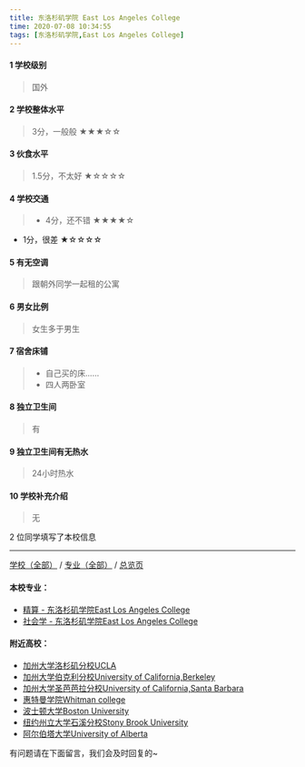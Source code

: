```yaml
---
title: 东洛杉矶学院 East Los Angeles College
time: 2020-07-08 10:34:55
tags: [东洛杉矶学院,East Los Angeles College]
---
```

#### 1 学校级别
> 国外


#### 2 学校整体水平
> 3分，一般般
★★★☆☆


#### 3 伙食水平
>  1.5分，不太好
★☆☆☆☆


#### 4 学校交通
> - 4分，还不错
★★★★☆
- 1分，很差
★☆☆☆☆


#### 5 有无空调
> 跟朝外同学一起租的公寓


#### 6 男女比例
> 女生多于男生


#### 7 宿舍床铺
> - 自己买的床……
> - 四人两卧室
 

#### 8 独立卫生间
> 有


#### 9 独立卫生间有无热水
> 24小时热水


#### 10 学校补充介绍
>  无

2 位同学填写了本校信息
***
[学校（全部）](http://www.jianshu.com/p/3efa6bcca419) / [专业（全部）](http://www.jianshu.com/p/2d4c6d3552c2) / [总览页](http://www.jianshu.com/p/445daeb4fa00)
#### 本校专业：
- [精算 - 东洛杉矶学院East Los Angeles College](http://www.jianshu.com/p/9160b4c65599) 
- [社会学 - 东洛杉矶学院East Los Angeles College](http://www.jianshu.com/p/6b1a0db9cc4f) 

#### 附近高校：
- [加州大学洛杉矶分校UCLA](https://www.jianshu.com/p/2c35063885ae)
- [加州大学伯克利分校University of California,Berkeley](http://www.jianshu.com/p/691533834d4b) 
- [加州大学圣芭芭拉分校University of California,Santa Barbara](http://www.jianshu.com/p/b003add8bcdb) 
- [惠特曼学院Whitman college](http://www.jianshu.com/p/1d720faaa03c) 
- [波士顿大学Boston University](http://www.jianshu.com/p/75c3b6cef2c5)
- [纽约州立大学石溪分校Stony Brook University](http://www.jianshu.com/p/7b27a919ad55)
- [阿尔伯塔大学University of Alberta](http://www.jianshu.com/p/a7200d06b3d7)



有问题请在下面留言，我们会及时回复的~
